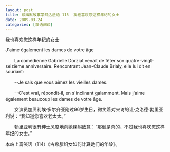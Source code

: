 ```yaml
---
layout: post
title: 读幽默故事学鲜活法语 115 -我也喜欢您这样年纪的女士
date: 2009-03-24
categories: [双语阅读]  
---
```


我也喜欢您这样年纪的女士

J'aime également les dames de votre âge

　　La comédienne Gabrielle Dorziat venait de fêter son quatre-vingt-seizième anniversaire. Rencontrant Jean-Claude Brialy, elle lui dit en souriant:

　　--Je sais que vous aimez les vieilles dames.

　　--C'est vrai, répondit-il, en s'inclinant galamment. Mais j'aime également beaucoup les dames de votre âge.



　　女演员加贝利埃·多尔齐亚刚过96岁生日，微笑着对来访的让·克洛德·勃里亚利说：“我知道您喜欢老太太。”

　　勃里亚利很有绅士风度地向她鞠躬致意：“那倒是真的，不过我也喜欢您这样年纪的女士。”



本站上篇笑话（114）《古希腊妇女如何计算她们的年龄》。
